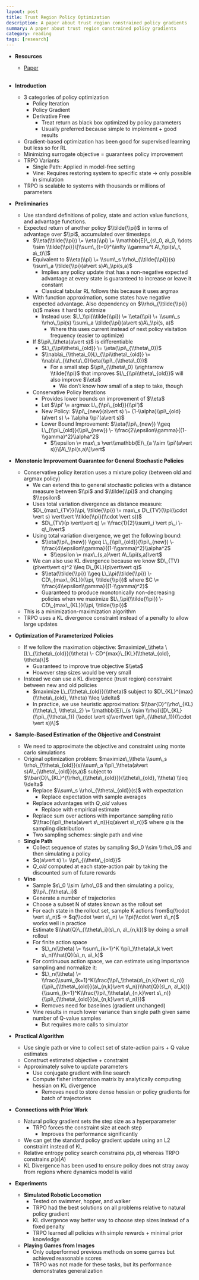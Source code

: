 ```yaml
---
layout: post
title: Trust Region Policy Optimization
description: A paper about trust region constrained policy gradients
summary: A paper about trust region constrained policy gradients
category: reading
tags: [research]
---
```


* **Resources**
    - [Paper](https://arxiv.org/abs/1502.05477)
<br><br/>

* **Introduction**  
  * 3 categories of policy optimization  
    * Policy Iteration  
    * Policy Gradient  
    * Derivative Free  
      * Treat return as black box optimized by policy parameters  
      * Usually preferred because simple to implement \+ good results  
  * Gradient-based optimization has been good for supervised learning but less so for RL  
  * Minimizing surrogate objective \= guarantees policy improvement  
  * TRPO Variants  
    * Single Path: Applied in model-free setting  
    * Vine: Requires restoring system to specific state → only possible in simulation  
  * TRPO is scalable to systems with thousands or millions of parameters  
* **Preliminaries**  
  * Use standard definitions of policy, state and action value functions, and advantage functions.  
  * Expected return of another policy $\\tilde{\\pi}$ in terms of advantage over $\\pi$, accumulated over timesteps   
    * $\\eta(\\tilde{\\pi}) \= \\eta(\\pi) \+ \\mathbb{E}\_{s\_0, a\_0, \\dots \\sim \\tilde{\\pi}}\[\\sum\_{t=0}^\\infty \\gamma^t A\_\\pi(s\_t, a\_t)\]$  
    * Equivalent to $\\eta(\\pi) \+ \\sum\_s \\rho\_{\\tilde{\\pi}}(s) \\sum\_a \\tilde{\\pi}(a\vert s)A\_\\pi(s,a)$  
      * Implies any policy update that has a non-negative expected advantage at every state is guaranteed to increase or leave it constant  
      * Classical tabular RL follows this because it uses argmax  
    * With function approximation, some states have negative expected advantage. Also dependency on $\\rho\_{\\tilde{\\pi}}(s)$ makes it hard to optimize  
      * Instead use: $L\_\\pi(\\tilde{\\pi}) \= \\eta(\\pi) \+ \\sum\_s \\rho\_\\pi(s) \\sum\_a \\tilde{\\pi}(a\vert s)A\_\\pi(s, a)$  
        * Where this uses current instead of next policy visitation frequency (easier to optimize)  
    * If $\\pi\_\\theta(a\vert s)$ is differentiable  
      * $L\_{\\pi\\theta\_{old}} \= \\eta(\\pi\_{\\theta\_0})$   
      * $\\nabla\_{\\theta\_0}L\_{\\pi\\theta\_{old}} \= \\nabla\_{\\theta\_0}\\eta(\\pi\_{\\theta\_0})$   
        * For a small step $\\pi\_{\\theta\_0} \\rightarrow \\tilde{\\pi}$ that improves $L\_{\\pi\\theta\_{old}}$ will also improve $\\eta$  
          * We don’t know how small of a step to take, though  
    * Conservative Policy Iterations  
      * Provides lower bounds on improvement of $\\eta$  
      * Let $\\pi' \= argmax L\_{\\pi\_{old}}(\\pi')$  
      * New Policy: $\\pi\_{new}(a\vert s) \= (1-\\alpha)\\pi\_{old}(a\vert s) \+ \\alpha \\pi'(a\vert s)$  
      * Lower Bound Improvement: $\\eta(\\pi\_{new}) \\geq L\_{\\pi\_{old}}(\\pi\_{new}) \- \\frac{2\\epsilon\\gamma}{(1-\\gamma)^2}\\alpha^2$  
        * $\\epsilon \= max\_s \vert\\mathbb{E}\_{a \\sim \\pi'(a\vert s)}\[A\_\\pi(s,a)\]\vert$  
* **Monotonic Improvement Guarantee for General Stochastic Policies**  
  * Conservative policy iteration uses a mixture policy (between old and argmax policy)  
    * We can extend this to general stochastic policies with a distance measure between $\\pi$ and $\\tilde{\\pi}$ and changing $\\epsilon$  
    * Uses total variation divergence as distance measure: $D\_{max\_{TV}}(\\pi, \\tilde{\\pi}) \= max\_s D\_{TV}(\\pi(\\cdot \vert s) \vert\vert \\tilde{\\pi}(\\cdot \vert s))$  
      * $D\_{TV}(p \vert\vert q) \= \\frac{1}{2}\\sum\_i \vert p\_i \- q\_i\vert$  
    * Using total variation divergence, we get the following bound:  
      * $\\eta(\\pi\_{new}) \\geq L\_{\\pi\_{old}}(\\pi\_{new}) \- \\frac{4\\epsilon\\gamma}{(1-\\gamma)^2}\\alpha^2$  
        * $\\epsilon \= max\_{s,a}\vert A\_\\pi(s,a)\vert$  
    * We can also use KL divergence because we know $D\_{TV}(p\vert\vert q)^2 \\leq D\_{KL}(p\vert\vert q)$  
      * $\\eta(\\tilde{\\pi}) \\geq L\_\\pi(\\tilde{\\pi}) \- CD\_{max\_{KL}}(\\pi, \\tilde{\\pi})$ where $C \= \\frac{4\\epsilon\\gamma}{(1-\\gamma)^2}$  
      * Guaranteed to produce monotonically non-decreasing policies when we maximize $L\_\\pi(\\tilde{\\pi}) \- CD\_{max\_{KL}}(\\pi, \\tilde{\\pi})$  
  * This is a minimization-maximization algorithm  
  * TRPO uses a KL divergence constraint instead of a penalty to allow large updates  
* **Optimization of Parameterized Policies**  
  * If we follow the maximation objective: $maximize\_\\theta \[L\_{\\theta\_{old}}(\\theta) \- CD^{max}\_{KL}(\\theta\_{old}, \\theta)\]$  
    * Guaranteed to improve true objective $\\eta$  
    * However step sizes would be very small  
  * Instead we can use a KL divergence (trust region) constraint between new and old policies  
    * $maximize L\_{\\theta\_{old}}(\\theta)$ subject to $D\_{KL}^{max}(\\theta\_{old}, \\theta) \\leq \\delta$  
    * In practice, we use heuristic approximation: $\\bar{D}^\\rho\_{KL}(\\theta\_1, \\theta\_2) \= \\mathbb{E}\_{s \\sim \\rho}\[D\_{KL}(\\pi\_{\\theta\_1}) (\\cdot \vert s)\vert\vert \\pi\_{\\theta\_1})(\\cdot \vert s))\]$  
* **Sample-Based Estimation of the Objective and Constraint**  
  * We need to approximate the objective and constraint using monte carlo simulations  
  * Original optimization problem: $maximize\_\\theta \\sum\_s \\rho\_{\\theta\_{old}}(s)\\sum\_a \\pi\_\\theta(a\vert s)A\_{\\theta\_{old}}(s,a)$ subject to $\\bar{D}\_{KL}^{\\rho\_{\\theta\_{old}}}(\\theta\_{old}, \\theta) \\leq \\delta$  
    * Replace $\\sum\_s \\rho\_{\\theta\_{old}}(s)$ with expectation   
      * Replace expectation with sample averages  
    * Replace advantages with $Q\_{old}$ values  
      * Replace with empirical estimate  
    * Replace sum over actions with importance sampling ratio $\\frac{\\pi\_theta(a\vert s\_n)}{q(a\vert s\_n)}$ where $q$ is the sampling distribution  
    * Two sampling schemes: single path and vine  
  * **Single Path**  
    * Collect sequence of states by sampling $s\_0 \\sim \\rho\_0$ and then simulating a policy  
    * $q(a\vert s) \= \\pi\_{\\theta\_{old}}$  
    * $Q\_{old}$ computed at each state-action pair by taking the discounted sum of future rewards  
  * **Vine**  
    * Sample $s\_0 \\sim \\rho\_0$ and then simulating a policy, $\\pi\_{\\theta\_i}$   
    * Generate a number of trajectories  
    * Choose a subset N of states known as the rollout set  
    * For each state in the rollout set, sample K actions from$q(\\cdot \vert s\_n)$ → $q(\\cdot \vert s\_n) \= \\pi(\\cdot \vert s\_n)$ works well in practice  
    * Estimate $\\hat{Q}\_{\\theta\_i}(s\_n, a\_{n,k})$ by doing a small rollout  
    * For finite action space  
      * $L\_n(\\theta) \= \\sum\_{k=1}^K \\pi\_\\theta(a\_k \vert s\_n)\\hat{Q}(s\_n, a\_k)$  
    * For continuous action space, we can estimate using importance sampling and normalize it:  
      * $L\_n(\\theta) \= \\frac{\\sum\_{k=1}^K\\frac{\\pi\_\\theta(a\_{n,k}\vert s\_n)}{\\pi\_{\\theta\_{old}}(a\_{n,k}\vert s\_n)}\\hat{Q}(s\_n, a\_k))}{\\sum\_{k=1}^K\\frac{\\pi\_\\theta(a\_{n,k}\vert s\_n)}{\\pi\_{\\theta\_{old}}(a\_{n,k}\vert s\_n)}}$  
      * Removes need for baselines (gradient unchanged)  
    * Vine results in much lower variance than single path given same number of Q-value samples  
      * But requires more calls to simulator  
* **Practical Algorithm**  
  * Use single path or vine to collect set of state-action pairs \+ Q value estimates  
  * Construct estimated objective \+ constraint  
  * Approximately solve to update parameters  
    * Use conjugate gradient with line search   
    * Compute fisher information matrix by analytically computing hessian on KL divergence  
      * Removes need to store dense hessian or policy gradients for batch of trajectories  
* **Connections with Prior Work**  
  * Natural policy gradient sets the step size as a hyperparameter  
    * TRPO forces the constraint size at each step  
      * Improves the performance significantly   
  * We can get the standard policy gradient update using an L2 constraint instead of KL  
  * Relative entropy policy search constrains $p(s,a)$ whereas TRPO constrains $p(s\vert A)$  
  * KL Divergence has been used to ensure policy does not stray away from regions where dynamics model is valid  
* **Experiments**  
  * **Simulated Robotic Locomotion**  
    * Tested on swimmer, hopper, and walker  
    * TRPO had the best solutions on all problems relative to natural policy gradient  
    * KL divergence way better way to choose step sizes instead of a fixed penalty  
    * TRPO learned all policies with simple rewards \+ minimal prior knowledge  
  * **Playing Games from Images**  
    * Only outperformed previous methods on some games but achieved reasonable scores 	  
    * TRPO was not made for these tasks, but its performance demonstrates generalization